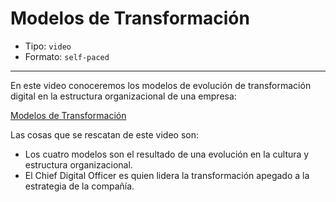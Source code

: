 # Modelos de Transformación

* Tipo: `video`
* Formato: `self-paced`

***

En este video conoceremos los modelos de evolución de transformación digital en la estructura 
organizacional de una empresa:

[Modelos de Transformación](https://www.useloom.com/share/b2e25fa0fd5a4a3dbd55f4a0e3577581)

Las cosas que se rescatan de este video son:

* Los cuatro modelos son el resultado de una evolución en la cultura y estructura organizacional.
* El Chief Digital Officer es quien lidera la transformación apegado a la estrategia de la compañía.
